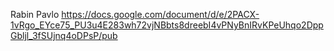  Rabin Pavlo
https://docs.google.com/document/d/e/2PACX-1vRgo_EYce75_PU3u4E283wh72vjNBbts8dreebI4vPNyBnIRvKPeUhqo2DppGbljl_3fSUjnq4oDPsP/pub
